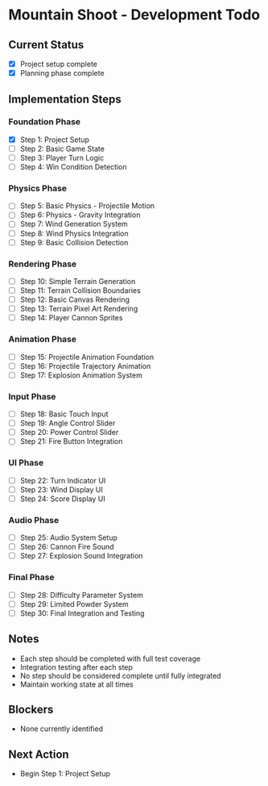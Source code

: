 # Mountain Shoot - Development Todo

## Current Status
- [x] Project setup complete
- [x] Planning phase complete

## Implementation Steps

### Foundation Phase
- [x] Step 1: Project Setup
- [ ] Step 2: Basic Game State
- [ ] Step 3: Player Turn Logic
- [ ] Step 4: Win Condition Detection

### Physics Phase
- [ ] Step 5: Basic Physics - Projectile Motion
- [ ] Step 6: Physics - Gravity Integration
- [ ] Step 7: Wind Generation System
- [ ] Step 8: Wind Physics Integration
- [ ] Step 9: Basic Collision Detection

### Rendering Phase
- [ ] Step 10: Simple Terrain Generation
- [ ] Step 11: Terrain Collision Boundaries
- [ ] Step 12: Basic Canvas Rendering
- [ ] Step 13: Terrain Pixel Art Rendering
- [ ] Step 14: Player Cannon Sprites

### Animation Phase
- [ ] Step 15: Projectile Animation Foundation
- [ ] Step 16: Projectile Trajectory Animation
- [ ] Step 17: Explosion Animation System

### Input Phase
- [ ] Step 18: Basic Touch Input
- [ ] Step 19: Angle Control Slider
- [ ] Step 20: Power Control Slider
- [ ] Step 21: Fire Button Integration

### UI Phase
- [ ] Step 22: Turn Indicator UI
- [ ] Step 23: Wind Display UI
- [ ] Step 24: Score Display UI

### Audio Phase
- [ ] Step 25: Audio System Setup
- [ ] Step 26: Cannon Fire Sound
- [ ] Step 27: Explosion Sound Integration

### Final Phase
- [ ] Step 28: Difficulty Parameter System
- [ ] Step 29: Limited Powder System
- [ ] Step 30: Final Integration and Testing

## Notes
- Each step should be completed with full test coverage
- Integration testing after each step
- No step should be considered complete until fully integrated
- Maintain working state at all times

## Blockers
- None currently identified

## Next Action
- Begin Step 1: Project Setup
